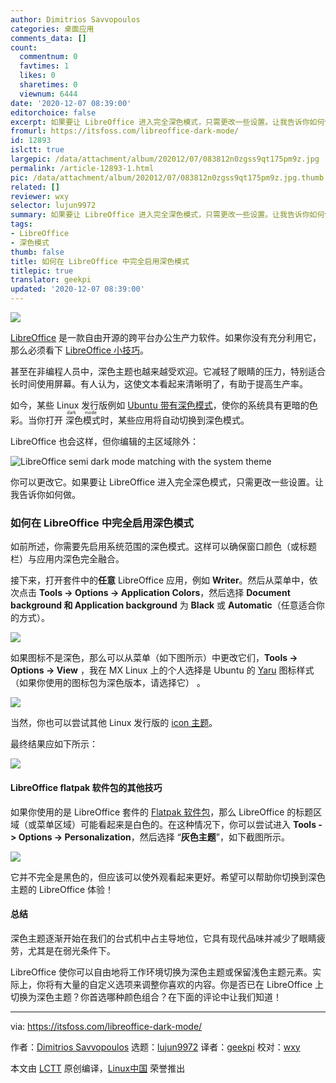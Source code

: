 ```yaml
---
author: Dimitrios Savvopoulos
categories: 桌面应用
comments_data: []
count:
  commentnum: 0
  favtimes: 1
  likes: 0
  sharetimes: 0
  viewnum: 6444
date: '2020-12-07 08:39:00'
editorchoice: false
excerpt: 如果要让 LibreOffice 进入完全深色模式，只需更改一些设置。让我告诉你如何做。
fromurl: https://itsfoss.com/libreoffice-dark-mode/
id: 12893
islctt: true
largepic: /data/attachment/album/202012/07/083812n0zgss9qt175pm9z.jpg
permalink: /article-12893-1.html
pic: /data/attachment/album/202012/07/083812n0zgss9qt175pm9z.jpg.thumb.jpg
related: []
reviewer: wxy
selector: lujun9972
summary: 如果要让 LibreOffice 进入完全深色模式，只需更改一些设置。让我告诉你如何做。
tags:
- LibreOffice
- 深色模式
thumb: false
title: 如何在 LibreOffice 中完全启用深色模式
titlepic: true
translator: geekpi
updated: '2020-12-07 08:39:00'
---
```


![](/data/attachment/album/202012/07/083812n0zgss9qt175pm9z.jpg)


[LibreOffice](https://www.libreoffice.org) 是一款自由开源的跨平台办公生产力软件。如果你没有充分利用它，那么必须看下 [LibreOffice 小技巧](https://itsfoss.com/libreoffice-tips/)。


甚至在非编程人员中，深色主题也越来越受欢迎。它减轻了眼睛的压力，特别适合长时间使用屏幕。有人认为，这使文本看起来清晰明了，有助于提高生产率。


如今，某些 Linux 发行版例如 [Ubuntu 带有深色模式](https://itsfoss.com/dark-mode-ubuntu/)，使你的系统具有更暗的色彩。当你打开<ruby> 深色模式 <rt>  dark mode </rt></ruby>时，某些应用将自动切换到深色模式。


LibreOffice 也会这样，但你编辑的主区域除外：


![LibreOffice semi dark mode matching with the system theme](/data/attachment/album/202012/07/084009a9f904449z46dxz9.png)


你可以更改它。如果要让 LibreOffice 进入完全深色模式，只需更改一些设置。让我告诉你如何做。


### 如何在 LibreOffice 中完全启用深色模式


如前所述，你需要先启用系统范围的深色模式。这样可以确保窗口颜色（或标题栏）与应用内深色完全融合。


接下来，打开套件中的**任意** LibreOffice 应用，例如 **Writer**。然后从菜单中，依次点击 **Tools -> Options -> Application Colors**，然后选择 **Document background 和 Application background** 为 **Black** 或 **Automatic**（任意适合你的方式）。


![](/data/attachment/album/202012/07/083939y8cmmokapap6aoz2.png)


如果图标不是深色，那么可以从菜单（如下图所示）中更改它们，**Tools -> Options -> View** ，我在 MX Linux 上的个人选择是 Ubuntu 的 [Yaru](https://extensions.libreoffice.org/en/extensions/show/yaru-icon-theme) 图标样式（如果你使用的图标包为深色版本，请选择它） 。


![](/data/attachment/album/202012/07/083946olxmuigslmoujs3f.png)


当然，你也可以尝试其他 Linux 发行版的 [icon 主题](https://itsfoss.com/best-icon-themes-ubuntu-16-04/)。


最终结果应如下所示：


![](/data/attachment/album/202012/07/083949n7f5sa9zwcxlalil.png)


#### LibreOffice flatpak 软件包的其他技巧


如果你使用的是 LibreOffice 套件的 [Flatpak 软件包](https://itsfoss.com/what-is-flatpak/)，那么 LibreOffice 的标题区域（或菜单区域）可能看起来是白色的。在这种情况下，你可以尝试进入 **Tools -> Options -> Personalization**，然后选择 “**灰色主题**”，如下截图所示。


![](/data/attachment/album/202012/07/083952tcqqt1cnqqwc67bt.png)


它并不完全是黑色的，但应该可以使外观看起来更好。希望可以帮助你切换到深色主题的 LibreOffice 体验！


#### 总结


深色主题逐渐开始在我们的台式机中占主导地位，它具有现代品味并减少了眼睛疲劳，尤其是在弱光条件下。


LibreOffice 使你可以自由地将工作环境切换为深色主题或保留浅色主题元素。实际上，你将有大量的自定义选项来调整你喜欢的内容。你是否已在 LibreOffice 上切换为深色主题？你首选哪种颜色组合？在下面的评论中让我们知道！




---


via: <https://itsfoss.com/libreoffice-dark-mode/>


作者：[Dimitrios Savvopoulos](https://itsfoss.com/author/dimitrios/) 选题：[lujun9972](https://github.com/lujun9972) 译者：[geekpi](https://github.com/geekpi) 校对：[wxy](https://github.com/wxy)


本文由 [LCTT](https://github.com/LCTT/TranslateProject) 原创编译，[Linux中国](https://linux.cn/) 荣誉推出